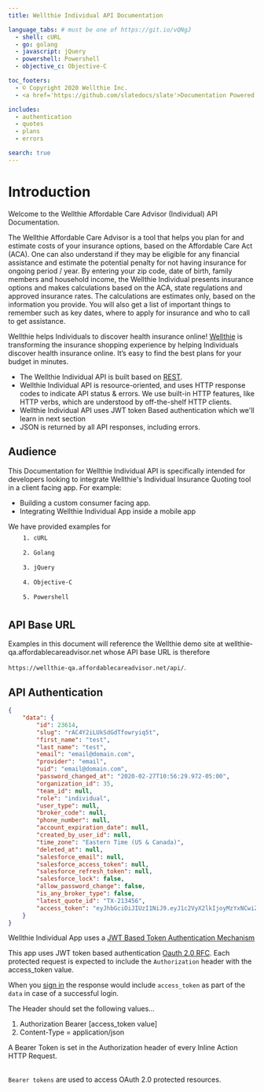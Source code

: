 ```yaml
---
title: Wellthie Individual API Documentation

language_tabs: # must be one of https://git.io/vQNgJ
  - shell: cURL
  - go: golang
  - javascript: jQuery
  - powershell: Powershell
  - objective_c: Objective-C

toc_footers:
  - © Copyright 2020 Wellthie Inc.
  - <a href='https://github.com/slatedocs/slate'>Documentation Powered by Slate</a>

includes:
  - authentication
  - quotes
  - plans
  - errors

search: true
---
```


# Introduction

Welcome to the Wellthie Affordable Care Advisor (Individual) API Documentation.

The Wellthie Affordable Care Advisor is a tool that helps you plan for and estimate costs of your insurance options, based on the Affordable Care Act (ACA). One can also understand if they may be eligible for any financial assistance and estimate the potential penalty for not having insurance for ongoing period / year. By entering your zip code, date of birth, family members and household income, the Wellthie Individual presents insurance options and makes calculations based on the ACA, state regulations and approved insurance rates. The calculations are estimates only, based on the information you provide. You will also get a list of important things to remember such as key dates, where to apply for insurance and who to call to get assistance.

Wellthie helps Individuals to discover health insurance online! [Wellthie](https://wellthie.affordablecareadvisor.com) is transforming the insurance shopping experience by helping Individuals discover health insurance online. It’s easy to find the best plans for your budget in minutes.

* The Wellthie Individual API is built based on [REST](https://en.wikipedia.org/wiki/Representational_state_transfer).
* Wellthie Individual API is resource-oriented, and uses HTTP response codes to indicate API status & errors. We use built-in HTTP features, like HTTP verbs, which are understood by off-the-shelf HTTP clients.
* Wellthie Individual API uses JWT token Based authentication which we'll learn in next section
* JSON is returned by all API responses, including errors.

## Audience

This Documentation for Wellthie Individual API is specifically intended for developers looking to integrate Wellthie's Individual Insurance Quoting tool in a client facing app. For example:

* Building a custom consumer facing app.
* Integrating Wellthie Individual App inside a mobile app

<aside class="success">We have provided examples for 
<br/><code style="margin-left: 30px;line-height: 30px;">1. cURL</code>
<br/><code style="margin-left: 30px;line-height: 30px;">2. Golang</code>
<br/><code style="margin-left: 30px;line-height: 30px;">3. jQuery</code>
<br/><code style="margin-left: 30px;line-height: 30px;">4. Objective-C</code>
<br/><code style="margin-left: 30px;line-height: 30px;">5. Powershell</code>
</aside>

## API Base URL

Examples in this document will reference the Wellthie demo site at wellthie-qa.affordablecareadvisor.net whose API base URL is therefore 

`https://wellthie-qa.affordablecareadvisor.net/api/`.

<!-- Authentication is implemented using the `devise-token-auth` gem. Visit their docs [here](https://github.com/lynndylanhurley/devise_token_auth) for more information. -->

## API Authentication

```json
{
    "data": {
        "id": 23614,
        "slug": "rAC4Y2iLUkSdGdTfowryiq5t",
        "first_name": "test",
        "last_name": "test",
        "email": "email@domain.com",
        "provider": "email",
        "uid": "email@domain.com",
        "password_changed_at": "2020-02-27T10:56:29.972-05:00",
        "organization_id": 35,
        "team_id": null,
        "role": "individual",
        "user_type": null,
        "broker_code": null,
        "phone_number": null,
        "account_expiration_date": null,
        "created_by_user_id": null,
        "time_zone": "Eastern Time (US & Canada)",
        "deleted_at": null,
        "salesforce_email": null,
        "salesforce_access_token": null,
        "salesforce_refresh_token": null,
        "salesforce_lock": false,
        "allow_password_change": false,
        "is_any_broker_type": false,
        "latest_quote_id": "TX-213456",
        "access_token": "eyJhbGciOiJIUzI1NiJ9.eyJ1c2VyX2lkIjoyMzYxNCwiZXhwIjoxNTg0MDI1MDk2fQ.IXCIo5ZH2yum0-FO_ovYrpbJ8Xvpd5s4T6VlkqLR26o"
    }
}
```

<aside class="notice">Wellthie Individual App uses a <a href="https://jwt.io/introduction/">JWT Based Token Authentication Mechanism</a></aside>

This app uses JWT token based authentication [Oauth 2.0 RFC](https://tools.ietf.org/html/rfc6750). Each protected request is expected to include the `Authorization` header with the access_token value.

When you [sign in](#sign-in) the response would include `access_token` as part of the `data` in case of a successful login. 

The Header should set the following values…

1. Authorization Bearer [access_token value]
2. Content-Type = application/json

<aside class="notice">
A Bearer Token is set in the Authorization header of every Inline Action HTTP Request.

<br/>`Bearer tokens` are used to access OAuth 2.0 protected resources.
</aside>